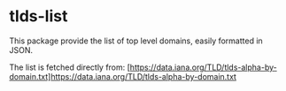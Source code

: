 # tlds-list


This package provide the list of top level domains, easily formatted in JSON.

The list is fetched directly  from: [https://data.iana.org/TLD/tlds-alpha-by-domain.txt]https://data.iana.org/TLD/tlds-alpha-by-domain.txt

